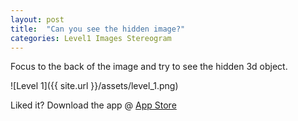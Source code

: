 ```yaml
---
layout: post
title:  "Can you see the hidden image?"
categories: Level1 Images Stereogram
---
```

Focus to the back of the image and try to see the hidden 3d object.

![Level 1]({{ site.url }}/assets/level_1.png)

Liked it? Download the app @ [App Store][app_store] 

[app_store]: http://appstore.com